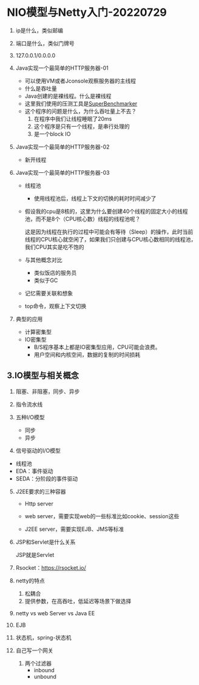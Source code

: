 # NIO模型与Netty入门-20220729

1. ip是什么，类似邮编

2. 端口是什么，类似门牌号

3. 127.0.0.1/0.0.0.0

4. Java实现一个最简单的HTTP服务器-01
   * 可以使用VM或者Jconsole观察服务器的主线程
   * 什么是吞吐量
   * Java创建的是裸线程。什么是裸线程
   * 这里我们使用的压测工具是[SuperBenchmarker](https://github.com/aliostad/SuperBenchmarker)
   * 这个程序的问题是什么，为什么吞吐量上不去？
     1. 在程序中我们让线程睡眠了20ms
     2. 这个程序是只有一个线程，是串行处理的
     3. 是一个block IO
   
5. Java实现一个最简单的HTTP服务器-02
   * 新开线程

6. Java实现一个最简单的HTTP服务器-03
   * 线程池
   
     * 使用线程池后，线程上下文的切换的耗时时间减少了
   
   * 假设我的cpu是8核的，这里为什么要创建40个线程的固定大小的线程池，而不是8个（CPU核心数）线程的线程池呢？
   
     这是因为线程在执行的过程中可能会有等待（Sleep）的操作，此时当前线程的CPU核心就空闲了，如果我们只创建与CPU核心数相同的线程池，我们CPU其实是吃不饱的
   
   * 与其他概念对比
     * 类似饭店的服务员
     * 类似于GC
   
   * 记忆需要关联和想象
   
   * top命令，观察上下文切换
   
7. 典型的应用
   * 计算密集型
   * IO密集型
     * B/S程序基本上都是IO密集型应用，CPU可能会浪费。
     * 用户空间和内核空间，数据的复制的时间损耗

## 3.IO模型与相关概念

1. 阻塞、非阻塞，同步、异步

2. 指令流水线

3. 五种I/O模型

   * 同步
   * 异步

4. 信号驱动的I/O模型

  * 线程池
  * EDA：事件驱动
  * SEDA：分阶段的事件驱动

5. J2EE要求的三种容器

   * Http server

   * web server，需要实现web的一些标准比如cookie、session这些
   * J2EE server，需要实现EJB、JMS等标准

6. JSP和Servlet是什么关系

   JSP就是Servlet

7. Rsocket：https://rsocket.io/

8. netty的特点

   1. 松耦合
   2. 提供参数，在高吞吐，低延迟等场景下做选择

9. netty vs web Server vs Java EE

10. EJB

11. 状态机，spring-状态机

12. 自己写一个网关

    1. 两个过滤器
       * inbound
       * unbound